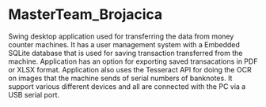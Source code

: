 # MasterTeam_Brojacica

Swing desktop application used for transferring the data from money counter machines.
It has a user management system with a Embedded SQLite database that is used for saving transaction transferred from the machine.
Application has an option for exporting saved transacations in PDF or XLSX format.
Application also uses the Tesseract API for doing the OCR on images that the machine sends of serial numbers of banknotes.
It support various different devices and all are connected with the PC via a USB serial port.
